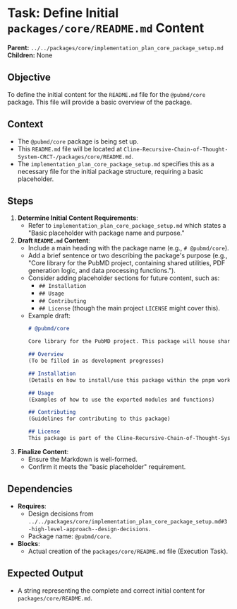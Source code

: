 # Task: Define Initial `packages/core/README.md` Content

**Parent:** `../../packages/core/implementation_plan_core_package_setup.md`
**Children:** None

## Objective
To define the initial content for the `README.md` file for the `@pubmd/core` package. This file will provide a basic overview of the package.

## Context
- The `@pubmd/core` package is being set up.
- This `README.md` file will be located at `Cline-Recursive-Chain-of-Thought-System-CRCT-/packages/core/README.md`.
- The `implementation_plan_core_package_setup.md` specifies this as a necessary file for the initial package structure, requiring a basic placeholder.

## Steps
1.  **Determine Initial Content Requirements**:
    *   Refer to `implementation_plan_core_package_setup.md` which states a "Basic placeholder with package name and purpose."
2.  **Draft `README.md` Content**:
    *   Include a main heading with the package name (e.g., `# @pubmd/core`).
    *   Add a brief sentence or two describing the package's purpose (e.g., "Core library for the PubMD project, containing shared utilities, PDF generation logic, and data processing functions.").
    *   Consider adding placeholder sections for future content, such as:
        *   `## Installation`
        *   `## Usage`
        *   `## Contributing`
        *   `## License` (though the main project `LICENSE` might cover this).
    *   Example draft:
        ```markdown
        # @pubmd/core

        Core library for the PubMD project. This package will house shared utilities, PDF generation logic, data processing functions, and other core functionalities.

        ## Overview
        (To be filled in as development progresses)

        ## Installation
        (Details on how to install/use this package within the pnpm workspace or as a standalone, if applicable)

        ## Usage
        (Examples of how to use the exported modules and functions)

        ## Contributing
        (Guidelines for contributing to this package)

        ## License
        This package is part of the Cline-Recursive-Chain-of-Thought-System-CRCT project and is covered by its main license.
        ```
3.  **Finalize Content**:
    *   Ensure the Markdown is well-formed.
    *   Confirm it meets the "basic placeholder" requirement.

## Dependencies
- **Requires**:
    - Design decisions from `../../packages/core/implementation_plan_core_package_setup.md#3-high-level-approach--design-decisions`.
    - Package name: `@pubmd/core`.
- **Blocks**:
    - Actual creation of the `packages/core/README.md` file (Execution Task).

## Expected Output
- A string representing the complete and correct initial content for `packages/core/README.md`.